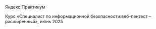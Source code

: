 Яндекс.Практикум

Курс «Специалист по информационной безопасности:веб-пентест – расширенный», июнь 2025
